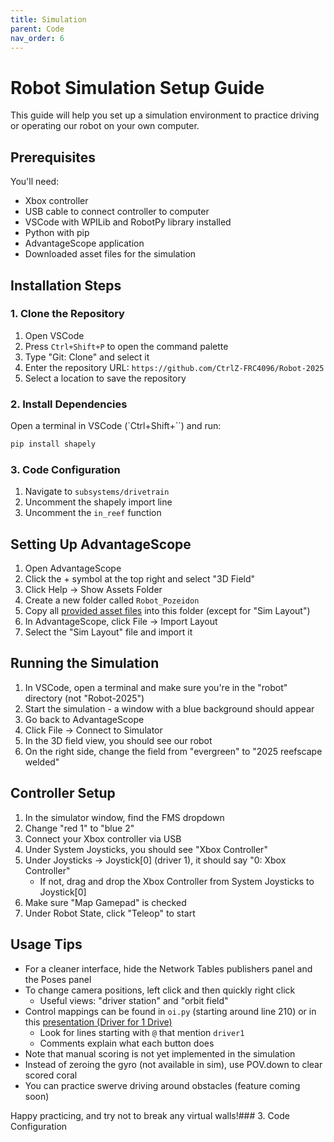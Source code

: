 ```yaml
---
title: Simulation
parent: Code
nav_order: 6
---
```


# Robot Simulation Setup Guide

This guide will help you set up a simulation environment to practice driving or operating our robot on your own computer.

## Prerequisites

You'll need:
- Xbox controller
- USB cable to connect controller to computer
- VSCode with WPILib and RobotPy library installed
- Python with pip
- AdvantageScope application
- Downloaded asset files for the simulation

## Installation Steps

### 1. Clone the Repository

1. Open VSCode
2. Press `Ctrl+Shift+P` to open the command palette
3. Type "Git: Clone" and select it
4. Enter the repository URL: `https://github.com/CtrlZ-FRC4096/Robot-2025`
5. Select a location to save the repository

### 2. Install Dependencies

Open a terminal in VSCode (`Ctrl+Shift+``) and run:

```bash
pip install shapely
```

### 3. Code Configuration

1. Navigate to `subsystems/drivetrain`
2. Uncomment the shapely import line
3. Uncomment the `in_reef` function

## Setting Up AdvantageScope

1. Open AdvantageScope
2. Click the + symbol at the top right and select "3D Field"
3. Click Help → Show Assets Folder
4. Create a new folder called `Robot_Pozeidon`
5. Copy all [provided asset files](https://drive.google.com/drive/u/0/folders/1rVEbu60AOfilqxDEY39a5hA1TCb83dNU) into this folder (except for "Sim Layout") 
6. In AdvantageScope, click File → Import Layout
7. Select the "Sim Layout" file and import it

## Running the Simulation

1. In VSCode, open a terminal and make sure you're in the "robot" directory (not "Robot-2025")
2. Start the simulation - a window with a blue background should appear
3. Go back to AdvantageScope
4. Click File → Connect to Simulator
5. In the 3D field view, you should see our robot
6. On the right side, change the field from "evergreen" to "2025 reefscape welded"

## Controller Setup

1. In the simulator window, find the FMS dropdown
2. Change "red 1" to "blue 2"
3. Connect your Xbox controller via USB
4. Under System Joysticks, you should see "Xbox Controller"
5. Under Joysticks → Joystick[0] (driver 1), it should say "0: Xbox Controller"
   - If not, drag and drop the Xbox Controller from System Joysticks to Joystick[0]
6. Make sure "Map Gamepad" is checked
7. Under Robot State, click "Teleop" to start

## Usage Tips

- For a cleaner interface, hide the Network Tables publishers panel and the Poses panel
- To change camera positions, left click and then quickly right click
  - Useful views: "driver station" and "orbit field"
- Control mappings can be found in `oi.py` (starting around line 210) or in this [presentation (Driver for 1 Drive)](https://docs.google.com/presentation/d/1NHCgngR71NpEcgdR1aAaeR7wjS5Su4QubvW28qUdTVU/edit?slide=id.g36d884e8600_0_0#slide=id.g36d884e8600_0_0)
  - Look for lines starting with `@` that mention `driver1`
  - Comments explain what each button does
- Note that manual scoring is not yet implemented in the simulation
- Instead of zeroing the gyro (not available in sim), use POV.down to clear scored coral
- You can practice swerve driving around obstacles (feature coming soon)

Happy practicing, and try not to break any virtual walls!### 3. Code Configuration
